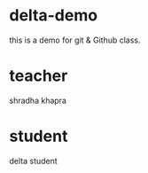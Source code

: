 # delta-demo
this is a demo for git &amp; Github class.

# teacher 
shradha khapra

# student
delta student